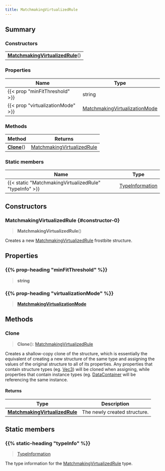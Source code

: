 ```yaml
---
title: MatchmakingVirtualizedRule
---
```



## Summary
### Constructors
| |
| ----------- |
| **[MatchmakingVirtualizedRule](#constructor-0)**() |

### Properties
| Name | Type |
| ---- | ---- |
| {{< prop "minFitThreshold" >}} | string |
| {{< prop "virtualizationMode" >}} | [MatchmakingVirtualizationMode](/vext/ref/fb/matchmakingvirtualizationmode) |

### Methods
| Method | Returns |
| ------ | ---- |
| **[Clone](#clone)**() | [MatchmakingVirtualizedRule](/vext/ref/fb/matchmakingvirtualizedrule) |

### Static members
| Name | Type |
| ---- | ---- |
| {{< static "MatchmakingVirtualizedRule" "typeInfo" >}} | [TypeInformation](/vext/ref/shared/class/typeinformation) |

## Constructors
### MatchmakingVirtualizedRule {#constructor-0}
> **MatchmakingVirtualizedRule**()

Creates a new [MatchmakingVirtualizedRule](/vext/ref/fb/matchmakingvirtualizedrule) frostbite structure.

## Properties
### {{% prop-heading "minFitThreshold" %}}
> **string**

### {{% prop-heading "virtualizationMode" %}}
> **[MatchmakingVirtualizationMode](/vext/ref/fb/matchmakingvirtualizationmode)**

## Methods
### Clone
> **Clone**(): [MatchmakingVirtualizedRule](/vext/ref/fb/matchmakingvirtualizedrule)

Creates a shallow-copy clone of the structure, which is essentially the equivalent of creating a new structure of the same type and assigning the values of the original structure to all of its properties. Any properties that contain structure types (eg. [Vec3](/vext/ref/shared/class/vec3)) will be cloned when assigning, while properties that contain instance types (eg. [DataContainer](/vext/ref/shared/class/datacontainer) will be referencing the same instance.

#### Returns
| Type | Description |
| ---- | ----------- |
| **[MatchmakingVirtualizedRule](/vext/ref/fb/matchmakingvirtualizedrule)** | The newly created structure. |

## Static members
### {{% static-heading "typeInfo" %}}
> [TypeInformation](/vext/ref/shared/class/typeinformation)

The type information for the [MatchmakingVirtualizedRule](/vext/ref/fb/matchmakingvirtualizedrule) type.

